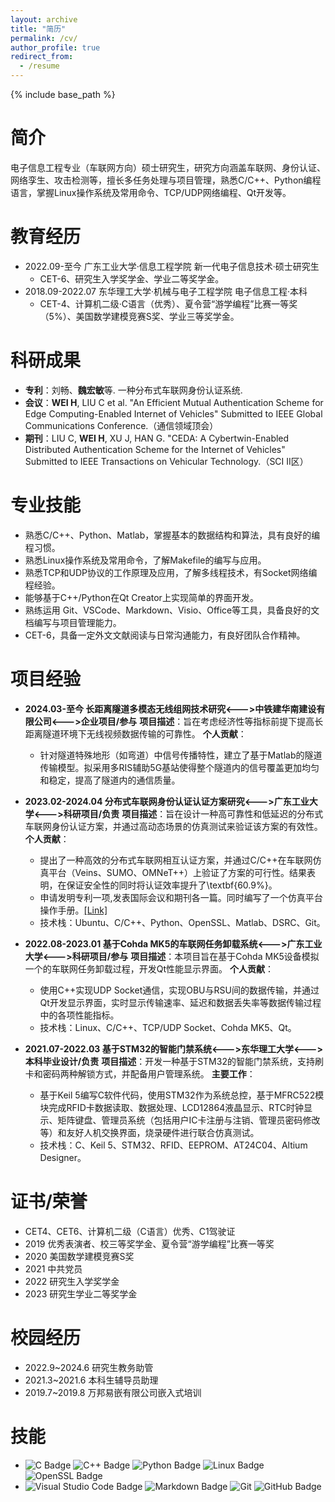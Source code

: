 ```yaml
---
layout: archive
title: "简历"
permalink: /cv/
author_profile: true
redirect_from:
  - /resume
---
```


{% include base_path %}

简介
======
电子信息工程专业（车联网方向）硕士研究生，研究方向涵盖车联网、身份认证、网络孪生、攻击检测等，擅长多任务处理与项目管理，熟悉C/C++、Python编程语言，掌握Linux操作系统及常用命令、TCP/UDP网络编程、Qt开发等。


教育经历
======
* 2022.09-至今  广东工业大学·信息工程学院  新一代电子信息技术·硕士研究生
  * CET-6、研究生入学奖学金、学业二等奖学金。
* 2018.09-2022.07  东华理工大学·机械与电子工程学院  电子信息工程·本科
  * CET-4、计算机二级·C语言（优秀）、夏令营“游学编程”比赛一等奖（5\%）、美国数学建模竞赛S奖、学业三等奖学金。

科研成果
======
* **专利**：刘畅、**魏宏敏**等. 一种分布式车联网身份认证系统.
* **会议**：**WEI H**, LIU C et al. "An Efficient Mutual Authentication Scheme for Edge Computing-Enabled Internet of Vehicles" Submitted to IEEE Global Communications Conference.（通信领域顶会）
* **期刊**：LIU C, **WEI H**, XU J, HAN G. "CEDA: A Cybertwin-Enabled Distributed Authentication Scheme for the Internet of Vehicles" Submitted to IEEE Transactions on Vehicular Technology.（SCI II区）


专业技能
======
- 熟悉C/C++、Python、Matlab，掌握基本的数据结构和算法，具有良好的编程习惯。
- 熟悉Linux操作系统及常用命令，了解Makefile的编写与应用。
- 熟悉TCP和UDP协议的工作原理及应用，了解多线程技术，有Socket网络编程经验。
- 能够基于C++/Python在Qt Creator上实现简单的界面开发。
- 熟练运用 Git、VSCode、Markdown、Visio、Office等工具，具备良好的文档编写与项目管理能力。
- CET-6，具备一定外文文献阅读与日常沟通能力，有良好团队合作精神。


项目经验
======
* **2024.03-至今 长距离隧道多模态无线组网技术研究<--->中铁建华南建设有限公司<--->企业项目/参与**
  **项目描述**：旨在考虑经济性等指标前提下提高长距离隧道环境下无线视频数据传输的可靠性。
  **个人贡献**：
  - 针对隧道特殊地形（如弯道）中信号传播特性，建立了基于Matlab的隧道传输模型。拟采用多RIS辅助5G基站使得整个隧道内的信号覆盖更加均匀和稳定，提高了隧道内的通信质量。

* **2023.02-2024.04  分布式车联网身份认证认证方案研究<--->广东工业大学<--->科研项目/负责**
  **项目描述**：旨在设计一种高可靠性和低延迟的分布式车联网身份认证方案，并通过高动态场景的仿真测试来验证该方案的有效性。
  **个人贡献**：
  - 提出了一种高效的分布式车联网相互认证方案，并通过C/C++在车联网仿真平台（Veins、SUMO、OMNeT++）上验证了方案的可行性。结果表明，在保证安全性的同时将认证效率提升了\textbf{60.9\%}。
  - 申请发明专利一项,发表国际会议和期刊各一篇。同时编写了一个仿真平台操作手册。[[Link]](https://github.com/Internet-of-Vehicles-Code/Veins_SUMO_OMNeTpp)
  - 技术栈：Ubuntu、C/C++、Python、OpenSSL、Matlab、DSRC、Git。

* **2022.08-2023.01 基于Cohda MK5的车联网任务卸载系统<--->广东工业大学<--->科研项目/参与**
  **项目描述**：本项目旨在基于Cohda MK5设备模拟一个的车联网任务卸载过程，开发Qt性能显示界面。
  **个人贡献**：
    - 使用C++实现UDP Socket通信，实现OBU与RSU间的数据传输，并通过Qt开发显示界面，实时显示传输速率、延迟和数据丢失率等数据传输过程中的各项性能指标。
    - 技术栈：Linux、C/C++、TCP/UDP Socket、Cohda MK5、Qt。

* **2021.07-2022.03 基于STM32的智能门禁系统<--->东华理工大学<--->本科毕业设计/负责**
  **项目描述**：开发一种基于STM32的智能门禁系统，支持刷卡和密码两种解锁方式，并配备用户管理系统。
  **主要工作**：
  - 基于Keil 5编写C软件代码，使用STM32作为系统总控，基于MFRC522模块完成RFID卡数据读取、数据处理、LCD12864液晶显示、RTC时钟显示、矩阵键盘、管理员系统（包括用户IC卡注册与注销、管理员密码修改等）和友好人机交换界面，烧录硬件进行联合仿真测试。
  - 技术栈：C、Keil 5、STM32、RFID、EEPROM、AT24C04、Altium Designer。


证书/荣誉
======
* CET4、CET6、计算机二级（C语言）优秀、C1驾驶证
* 2019 优秀表演者、校三等奖学金、夏令营“游学编程”比赛一等奖
* 2020 美国数学建模竞赛S奖 
* 2021 中共党员
* 2022 研究生入学奖学金
* 2023 研究生学业二等奖学金

校园经历
======
* 2022.9~2024.6  研究生教务助管
* 2021.3~2021.6  本科生辅导员助理
* 2019.7~2019.8  万邦易嵌有限公司嵌入式培训

技能
======
* ![C Badge](https://img.shields.io/badge/C-A8B9CC?logo=c&logoColor=fff&style=flat) ![C++ Badge](https://img.shields.io/badge/C%2B%2B-00599C?logo=cplusplus&logoColor=fff&style=flat) ![Python Badge](https://img.shields.io/badge/Python-3776AB?logo=python&logoColor=fff&style=flat) ![Linux Badge](https://img.shields.io/badge/Linux-FCC624?logo=linux&logoColor=000&style=flat) ![OpenSSL Badge](https://img.shields.io/badge/OpenSSL-721412?logo=openssl&style=flar)
* ![Visual Studio Code Badge](https://img.shields.io/badge/Visual%20Studio%20Code-007ACC?logo=visualstudiocode&logoColor=fff&style=flat) ![Markdown Badge](https://img.shields.io/badge/Markdown-3776AB?logo=markdown&logoColor=fff&style=flat) ![Git](https://img.shields.io/badge/-Git-000000?logo=git&logoColor=FF7043) ![GitHub Badge](https://img.shields.io/badge/GitHub-181717?logo=github&logoColor=fff&style=flat) 


